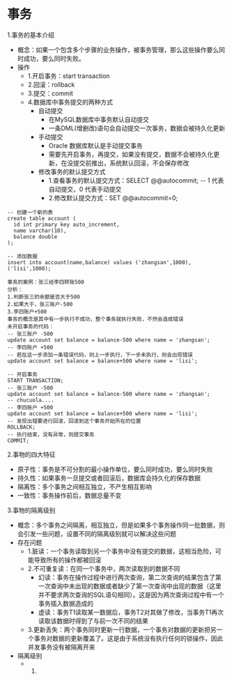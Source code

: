 # 事务
1.事务的基本介绍  
  * 概念：如果一个包含多个步骤的业务操作，被事务管理，那么这些操作要么同时成功，要么同时失败。
  * 操作
    * 1.开启事务：start transaction
    * 2.回滚：rollback
    * 3.提交：commit
    * 4.数据库中事务提交的两种方式
      * 自动提交 
        * 在MySQL数据库中事务默认自动提交
        * 一条DML(增删改)语句会自动提交一次事务，数据会被持久化更新
      * 手动提交
        * Oracle 数据库默认是手动提交事务
        * 需要先开启事务，再提交，如果没有提交，数据不会被持久化更新，在没提交前推出，系统默认回滚，不会保存修改
      * 修改事务的默认提交方式
        * 1.查看事务的默认提交方式：SELECT @@autocommit;  -- 1 代表自动提交，0 代表手动提交
        * 2.修改默认提交方式：SET @@autocommit=0;
```
-- 创建一个新的表
create table account (
  id int primary key auto_increment,
  name varchar(10),
  balance double
);

-- 添加数据
insert into account(name,balance) values ('zhangsan',1000),('lisi',1000);
```
```
事务的案例：张三给李四转账500
分析：
1.判断张三的余额是否大于500
2.如果大于，张三账户-500
3.李四账户+500
事务的概念是其中有一步执行不成功，整个事务就执行失败，不然会造成错误
未开启事务的代码：
-- 张三账户 -500
update account set balance = balance-500 where name = 'zhangsan';
-- 李四账户 +500
-- 若在这一步添加一条错误代码，则上一步执行，下一步未执行，则会出现错误
update account set balance = balance+500 where name = 'lisi';

-- 开启事务
START TRANSACTION;
-- 张三账户 -500
update account set balance = balance-500 where name = 'zhangsan';
-- chucuola.... 
-- 李四账户 +500
update account set balance = balance+500 where name = 'lisi';
-- 发现出错要进行回滚，回滚到这个事务开始所在的位置
ROLLBACK;
-- 执行结束，没有异常，则提交事务
COMMIT;

```
2.事物的四大特征  
  * 原子性：事务是不可分割的最小操作单位，要么同时成功，要么同时失败
  * 持久性：如果事务一旦提交或者回滚后，数据库会持久化的保存数据
  * 隔离性：多个事务之间相互独立，不产生相互影响
  * 一致性：事务操作前后，数据总量不变

3.事物的隔离级别  
  * 概念：多个事务之间隔离，相互独立，但是如果多个事务操作同一批数据，则会引发一些问题，设置不同的隔离级别就可以解决这些问题
  * 存在问题
    * 1.脏读：一个事务读取到另一个事务中没有提交的数据，这相当危险，可能导致所有的操作都被回滚
    * 2.不可重复读：在同一个事务中，两次读取到的数据不同
      * 幻读：事务在操作过程中进行两次查询，第二次查询的结果包含了第一次查询中未出现的数据或者缺少了第一次查询中出现的数据（这里并不要求两次查询的SQL语句相同）。这是因为两次查询过程中有一个事务插入数据造成的
      * 虚读：事务T1读取某一数据后，事务T2对其做了修改，当事务T1再次读取该数据时得到了与前一次不同的结果
    * 3.更新丢失：两个事务同时更新一行数据，一个事务对数据的更新把另一个事务对数据的更新覆盖了。这是由于系统没有执行任何的锁操作，因此并发事务没有被隔离开来
  * 隔离级别
    * 1.







